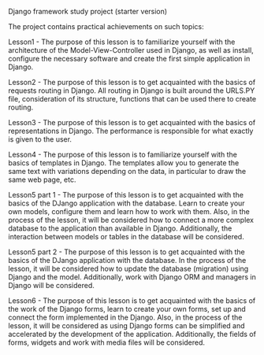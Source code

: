 Django framework study project (starter version)

The project contains practical achievements on such topics:

Lesson1 - The purpose of this lesson is to familiarize yourself with the architecture of the Model-View-Controller used in Django, as well as install, configure the necessary software and create the first simple application in Django.

Lesson2 - The purpose of this lesson is to get acquainted with the basics of requests routing in Django. All routing in Django is built around the URLS.PY file, consideration of its structure, functions that can be used there to create routing.

Lesson3 - The purpose of this lesson is to get acquainted with the basics of representations in Django. The performance is responsible for what exactly is given to the user.

Lesson4 - The purpose of this lesson is to familiarize yourself with the basics of templates in Django. The templates allow you to generate the same text with variations depending on the data, in particular to draw the same web page, etc.

Lesson5 part 1 - The purpose of this lesson is to get acquainted with the basics of the DJango application with the database. Learn to create your own models, configure them and learn how to work with them. Also, in the process of the lesson, it will be considered how to connect a more complex database to the application than available in Django. Additionally, the interaction between models or tables in the database will be considered.

Lesson5 part 2 - The purpose of this lesson is to get acquainted with the basics of the DJango application with the database. In the process of the lesson, it will be considered how to update the database (migration) using Django and the model. Additionally, work with Django ORM and managers in Django will be considered.

Lesson6 - The purpose of this lesson is to get acquainted with the basics of the work of the Django forms, learn to create your own forms, set up and connect the form implemented in the Django. Also, in the process of the lesson, it will be considered as using Django forms can be simplified and accelerated by the development of the application. Additionally, the fields of forms, widgets and work with media files will be considered.
